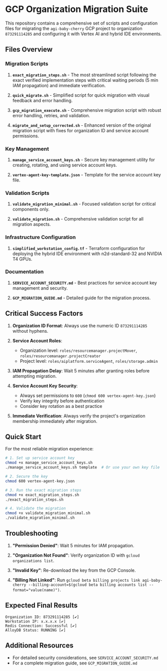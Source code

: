 # GCP Organization Migration Suite

This repository contains a comprehensive set of scripts and configuration files for migrating the `agi-baby-cherry` GCP project to organization `873291114285` and configuring it with Vertex AI and hybrid IDE environments.

## Files Overview

### Migration Scripts

1. **`exact_migration_steps.sh`** - The most streamlined script following the exact verified implementation steps with critical waiting periods (5 min IAM propagation) and immediate verification.

2. **`quick_migrate.sh`** - Simplified script for quick migration with visual feedback and error handling.

3. **`gcp_migration_execute.sh`** - Comprehensive migration script with robust error handling, retries, and validation.

4. **`migrate_and_setup_corrected.sh`** - Enhanced version of the original migration script with fixes for organization ID and service account permissions.

### Key Management

1. **`manage_service_account_keys.sh`** - Secure key management utility for creating, rotating, and using service account keys.

2. **`vertex-agent-key-template.json`** - Template for the service account key file.

### Validation Scripts

1. **`validate_migration_minimal.sh`** - Focused validation script for critical components only.

2. **`validate_migration.sh`** - Comprehensive validation script for all migration aspects.

### Infrastructure Configuration

1. **`simplified_workstation_config.tf`** - Terraform configuration for deploying the hybrid IDE environment with n2d-standard-32 and NVIDIA T4 GPUs.

### Documentation

1. **`SERVICE_ACCOUNT_SECURITY.md`** - Best practices for service account key management and security.

2. **`GCP_MIGRATION_GUIDE.md`** - Detailed guide for the migration process.

## Critical Success Factors

1. **Organization ID Format**: Always use the numeric ID `873291114285` without hyphens.

2. **Service Account Roles**:
   - Organization level: `roles/resourcemanager.projectMover`, `roles/resourcemanager.projectCreator`
   - Project level: `roles/aiplatform.serviceAgent`, `roles/storage.admin`

3. **IAM Propagation Delay**: Wait 5 minutes after granting roles before attempting migration.

4. **Service Account Key Security**:
   - Always set permissions to `600` (`chmod 600 vertex-agent-key.json`)
   - Verify key integrity before authentication
   - Consider key rotation as a best practice

5. **Immediate Verification**: Always verify the project's organization membership immediately after migration.

## Quick Start

For the most reliable migration experience:

```bash
# 1. Set up service account key
chmod +x manage_service_account_keys.sh
./manage_service_account_keys.sh template  # Or use your own key file

# 2. Secure the key
chmod 600 vertex-agent-key.json

# 3. Run the exact migration steps
chmod +x exact_migration_steps.sh
./exact_migration_steps.sh

# 4. Validate the migration
chmod +x validate_migration_minimal.sh
./validate_migration_minimal.sh
```

## Troubleshooting

1. **"Permission Denied"**: Wait 5 minutes for IAM propagation.

2. **"Organization Not Found"**: Verify organization ID with `gcloud organizations list`.

3. **"Invalid Key"**: Re-download the key from the GCP Console.

4. **"Billing Not Linked"**: Run `gcloud beta billing projects link agi-baby-cherry --billing-account=$(gcloud beta billing accounts list --format="value(name)")`.

## Expected Final Results

```
Organization ID: 873291114285 [✔️]
Workstation IP: x.x.x.x [✔️]
Redis Connection: Successful [✔️]
AlloyDB Status: RUNNING [✔️]
```

## Additional Resources

- For detailed security considerations, see `SERVICE_ACCOUNT_SECURITY.md`
- For a complete migration guide, see `GCP_MIGRATION_GUIDE.md`
